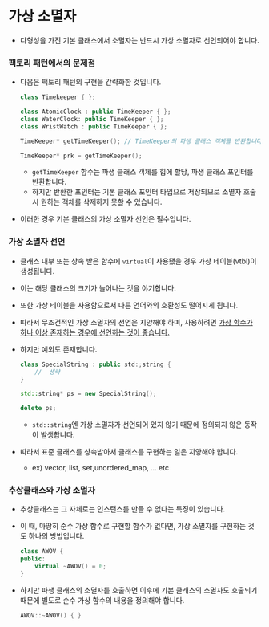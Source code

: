 # 가상 소멸자

* 다형성을 가진 기본 클래스에서 소멸자는 반드시 가상 소멸자로 선언되어야 합니다.

### 팩토리 패턴에서의 문제점

* 다음은 팩토리 패턴의 구현을 간략화한 것입니다.

  ```c++
  class Timekeeper { };
  
  class AtomicClock : public TimeKeeper { };
  class WaterClock: public TimeKeeper { };
  class WristWatch : public TimeKeeper { };
  
  TimeKeeper* getTimeKeeper(); // TimeKeeper의 파생 클래스 객체를 반환합니다.
  
  TimeKeeper* prk = getTimeKeeper();
  ```

  * `getTimeKeeper` 함수는 파생 클래스 객체를 힙에 할당, 파생 클래스 포인터를 반환합니다.
  * 하지만 반환한 포인터는 기본 클래스 포인터 타입으로 저장되므로 소멸자 호출 시 원하는 객체를 삭제하지 못할 수 있습니다.

* 이러한 경우 기본 클래스의 가상 소멸자 선언은 필수입니다.

### 가상 소멸자 선언

* 클래스 내부 또는 상속 받은 함수에 `virtual`이 사용됐을 경우 가상 테이블(vtbl)이 생성됩니다.

* 이는 해당 클래스의 크기가 늘어나는 것을 야기합니다.

* 또한 가상 테이블을 사용함으로서 다른 언어와의 호환성도 떨어지게 됩니다.

* 따라서 무조건적인 가상 소멸자의 선언은 지양해야 하며, 사용하려면 <u>가상 함수가 하나 이상 존재하는 경우에 선언하는 것이 좋습니다.</u>

* 하지만 예외도 존재합니다.

  ```c++
  class SpecialString : public std:;string {
      //  생략
  }
  
  std::string* ps = new SpecialString();
  
  delete ps; 
  ```

  * `std::string`엔 가상 소멸자가 선언되어 있지 않기 때문에 정의되지 않은 동작이 발생합니다.

* 따라서 표준 클래스를 상속받아서 클래스를 구현하는 일은 지양해야 합니다.

  * ex) vector, list, set,unordered_map, ... etc

### 추상클래스와 가상 소멸자

* 추상클래스는 그 자체로는 인스턴스를 만들 수 없다는 특징이 있습니다.

* 이 때, 마땅히  순수 가상 함수로 구현할 함수가 없다면, 가상 소멸자를 구현하는 것도 하나의 방법입니다.

  ```c++
  class AWOV {
  public:
      virtual ~AWOV() = 0;
  }
  ```

* 하지만 파생 클래스의 소멸자를 호출하면 이후에 기본 클래스의 소멸자도 호출되기 때문에 별도로 순수 가상 함수의 내용을 정의해야 합니다.

  ```c++
  AWOV::~AWOV() { }
  ```




